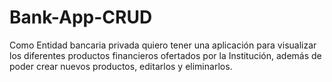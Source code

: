 # Bank-App-CRUD
Como Entidad bancaria privada quiero tener una aplicación para visualizar los diferentes productos financieros ofertados por la Institución, además de poder crear nuevos productos, editarlos y eliminarlos.
